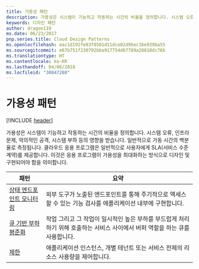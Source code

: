 ```yaml
---
title: 가용성 패턴
description: 가용성은 시스템이 기능하고 작동하는 시간의 비율을 정의합니다. 시스템 오류, 인프라 문제, 악의적인 공격, 시스템 부하 등의 영향을 받습니다. 일반적으로 가동 시간의 백분율로 측정됩니다. 클라우드 응용 프로그램은 일반적으로 사용자에게 SLA(서비스 수준 계약)를 제공합니다. 이것은 응용 프로그램이 가용성을 최대화하는 방식으로 디자인 및 구현되어야 함을 의미합니다.
keywords: 디자인 패턴
author: dragon119
ms.date: 06/23/2017
pnp.series.title: Cloud Design Patterns
ms.openlocfilehash: eac1d192fe83f8501d11dce02d9bec16e939ba55
ms.sourcegitcommit: e67b751f230792bba917754d67789a20810dc76b
ms.translationtype: HT
ms.contentlocale: ko-KR
ms.lasthandoff: 04/06/2018
ms.locfileid: "30847280"
---
```

# <a name="availability-patterns"></a>가용성 패턴

[!INCLUDE [header](../../_includes/header.md)]

가용성은 시스템이 기능하고 작동하는 시간의 비율을 정의합니다. 시스템 오류, 인프라 문제, 악의적인 공격, 시스템 부하 등의 영향을 받습니다. 일반적으로 가동 시간의 백분율로 측정됩니다. 클라우드 응용 프로그램은 일반적으로 사용자에게 SLA(서비스 수준 계약)를 제공합니다. 이것은 응용 프로그램이 가용성을 최대화하는 방식으로 디자인 및 구현되어야 함을 의미합니다.


|                            패턴                             |                                                           요약                                                            |
|----------------------------------------------------------------|------------------------------------------------------------------------------------------------------------------------------|
| [상태 엔드포인트 모니터링](../health-endpoint-monitoring.md) | 외부 도구가 노출된 엔드포인트를 통해 주기적으로 액세스할 수 있는 기능 검사를 애플리케이션 내부에 구현합니다. |
|  [큐 기반 부하 평준화](../queue-based-load-leveling.md)  | 작업 그리고 그 작업이 일시적인 높은 부하를 부드럽게 처리하기 위해 호출하는 서비스 사이에서 버퍼 역할을 하는 큐를 사용합니다.  |
|                 [제한](../throttling.md)                 |   애플리케이션 인스턴스, 개별 테넌트 또는 서비스 전체의 리소스 사용량을 제어합니다.    |

